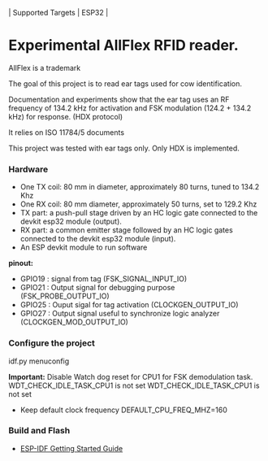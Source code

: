 | Supported Targets | ESP32 |

# Experimental AllFlex RFID reader.

AllFlex is a trademark


The goal of this project is to read ear tags used for cow identification.

Documentation and experiments show that the ear tag uses an RF frequency of 134.2 kHz for activation and FSK modulation (124.2 + 134.2 kHz) for response. (HDX protocol)

It relies on ISO 11784/5 documents

This project was tested with ear tags only. Only HDX is implemented.


### Hardware

 - One TX coil: 80 mm in diameter, approximately 80 turns, tuned to 134.2 Khz
 - One RX coil: 80 mm diameter, approximately 50 turns, set to 129.2 Khz
- TX part: a push-pull stage driven by an HC logic gate connected to the devkit esp32 module (output).
- RX part: a common emitter stage followed by an HC logic gates connected to the devkit esp32 module (input).
- An ESP devkit module to run software

**pinout:**
- GPIO19 : signal from tag (FSK_SIGNAL_INPUT_IO)
- GPIO21 : Output signal for debugging purpose (FSK_PROBE_OUTPUT_IO)
- GPIO25 : Ouput sigal for tag activation (CLOCKGEN_OUTPUT_IO)
- GPIO27 : Output signal useful to synchronize logic analyzer (CLOCKGEN_MOD_OUTPUT_IO)

### Configure the project

idf.py menuconfig

 **Important:**
 Disable Watch dog reset for CPU1 for FSK demodulation task.
WDT_CHECK_IDLE_TASK_CPU1 is not set
WDT_CHECK_IDLE_TASK_CPU1 is not set

- Keep default clock frequency
DEFAULT_CPU_FREQ_MHZ=160

### Build and Flash

* [ESP-IDF Getting Started Guide](https://idf.espressif.com/)
